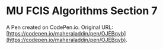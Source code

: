 # MU FCIS Algorithms Section 7

A Pen created on CodePen.io. Original URL: [https://codepen.io/maheraladdin/pen/OJEBqyb](https://codepen.io/maheraladdin/pen/OJEBqyb).

